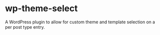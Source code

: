 wp-theme-select
===============

A WordPress plugin to allow for custom theme and template selection on a per post type entry.
